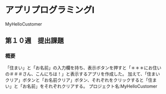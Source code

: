 # アプリプログラミングⅠ
MyHelloCustomer

## 第１０週　提出課題

### 概要
「住まい」と「お名前」の入力欄を持ち、表示ボタンを押すと「＊＊＊にお住いの＃＃＃さん、こんにちは！」と表示するアプリを作成した。
加えて、「住まいクリア」ボタンと「お名前クリア」ボタン、それぞれをクリックすると「住まい」と「お名前」をそれぞれクリアする。
プロジェクト名:MyHelloCustomer
